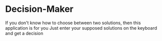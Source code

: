 # Decision-Maker
If you don't know how to choose between two solutions, then this application is for you
Just enter your supposed solutions on the keyboard and get a decision
